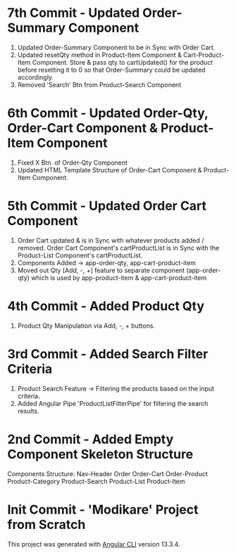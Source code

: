 # 7th Commit - Updated Order-Summary Component
1. Updated Order-Summary Component to be in Sync with Order Cart.  
2. Updated resetQty method in Product-Item Component & Cart-Product-Item Component.
   Store & pass qty to cartUpdated() for the product before resetting it to 0 so that Order-Summary could be updated accordingly. 
3. Removed 'Search' Btn from Product-Search Component

# 6th Commit - Updated Order-Qty, Order-Cart Component & Product-Item Component
1. Fixed X Btn. of Order-Qty Component
2. Updated HTML Template Structure of Order-Cart Component & Product-Item Component.

# 5th Commit - Updated Order Cart Component
1. Order Cart updated & is in Sync with whatever products added / removed. 
   Order Cart Component's cartProductList is in Sync with the Product-List Component's cartProductList.
2. Components Added -> app-order-qty, app-cart-product-item
3. Moved out Qty [Add, -, +] feature to separate component (app-order-qty)
   which is used by app-product-item & app-cart-product-item

# 4th Commit - Added Product Qty
1. Product Qty Manipulation via Add, -, + buttons.

# 3rd Commit - Added Search Filter Criteria
1. Product Search Feature -> Filtering the products based on the input criteria.
2. Added Angular Pipe 'ProductListFilterPipe' for filtering the search results.


# 2nd Commit - Added Empty Component Skeleton Structure
Components Structure:
Nav-Header
Order
    Order-Cart
    Order-Product
        Product-Category
        Product-Search
            Product-List
                Product-Item 

# Init Commit - 'Modikare' Project from Scratch

This project was generated with [Angular CLI](https://github.com/angular/angular-cli) version 13.3.4.
